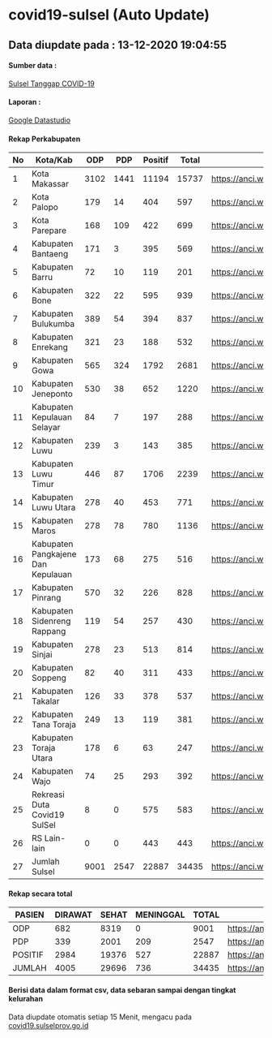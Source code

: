 
# covid19-sulsel (Auto Update)

## Data diupdate pada : 13-12-2020 19:04:55

#### Sumber data :
[Sulsel Tanggap COVID-19](https://covid19.sulselprov.go.id)

#### Laporan :
[Google Datastudio](https://datastudio.google.com/s/jythWGc1j4w)

#### Rekap Perkabupaten 
|No|Kota/Kab|ODP|PDP|Positif|Total|Link|
| --- | --- | --- | --- | --- | --- | --- |
|1|Kota Makassar|3102|1441|11194|15737|https://anci.web.id/cor/kota_makassar|
|2|Kota Palopo|179|14|404|597|https://anci.web.id/cor/kota_palopo|
|3|Kota Parepare|168|109|422|699|https://anci.web.id/cor/kota_parepare|
|4|Kabupaten Bantaeng|171|3|395|569|https://anci.web.id/cor/kabupaten_bantaeng|
|5|Kabupaten Barru|72|10|119|201|https://anci.web.id/cor/kabupaten_barru|
|6|Kabupaten Bone|322|22|595|939|https://anci.web.id/cor/kabupaten_bone|
|7|Kabupaten Bulukumba|389|54|394|837|https://anci.web.id/cor/kabupaten_bulukumba|
|8|Kabupaten Enrekang|321|23|188|532|https://anci.web.id/cor/kabupaten_enrekang|
|9|Kabupaten Gowa|565|324|1792|2681|https://anci.web.id/cor/kabupaten_gowa|
|10|Kabupaten Jeneponto|530|38|652|1220|https://anci.web.id/cor/kabupaten_jeneponto|
|11|Kabupaten Kepulauan Selayar|84|7|197|288|https://anci.web.id/cor/kabupaten_kepulauan_selayar|
|12|Kabupaten Luwu|239|3|143|385|https://anci.web.id/cor/kabupaten_luwu|
|13|Kabupaten Luwu Timur|446|87|1706|2239|https://anci.web.id/cor/kabupaten_luwu_timur|
|14|Kabupaten Luwu Utara|278|40|453|771|https://anci.web.id/cor/kabupaten_luwu_utara|
|15|Kabupaten Maros|278|78|780|1136|https://anci.web.id/cor/kabupaten_maros|
|16|Kabupaten Pangkajene Dan Kepulauan|173|68|275|516|https://anci.web.id/cor/kabupaten_pangkajene_dan_kepulauan|
|17|Kabupaten Pinrang|570|32|226|828|https://anci.web.id/cor/kabupaten_pinrang|
|18|Kabupaten Sidenreng Rappang|119|54|257|430|https://anci.web.id/cor/kabupaten_sidenreng_rappang|
|19|Kabupaten Sinjai|278|23|513|814|https://anci.web.id/cor/kabupaten_sinjai|
|20|Kabupaten Soppeng|82|40|311|433|https://anci.web.id/cor/kabupaten_soppeng|
|21|Kabupaten Takalar|126|33|378|537|https://anci.web.id/cor/kabupaten_takalar|
|22|Kabupaten Tana Toraja|249|13|119|381|https://anci.web.id/cor/kabupaten_tana_toraja|
|23|Kabupaten Toraja Utara|178|6|63|247|https://anci.web.id/cor/kabupaten_toraja_utara|
|24|Kabupaten Wajo|74|25|293|392|https://anci.web.id/cor/kabupaten_wajo|
|25|Rekreasi Duta Covid19 SulSel|8|0|575|583|https://anci.web.id/cor/rekreasi_duta_covid19_sulsel|
|26|RS Lain-lain|0|0|443|443|https://anci.web.id/cor/rs_lain-lain|
|27|Jumlah Sulsel|9001|2547|22887|34435|https://anci.web.id/cor/jumlah_sulsel|

#### Rekap secara total

| PASIEN | DIRAWAT | SEHAT | MENINGGAL | TOTAL | LINK |
| ---- | -------- | ---- | ---- |  ---- | ---- |
| ODP | 682 | 8319 | 0 | 9001 | https://anci.web.id/cor/odp_detail.html |
| PDP | 339 | 2001 | 209 | 2547 | https://anci.web.id/cor/pdp_detail.html |
| POSITIF | 2984 | 19376 | 527 | 22887 | https://anci.web.id/cor/positif_detail.html |
| JUMLAH | 4005 | 29696 | 736 | 34435 | https://anci.web.id/cor/jumlah_sulsel/ |

 
#### Berisi data dalam format csv, data sebaran sampai dengan tingkat kelurahan

Data diupdate otomatis setiap 15 Menit, mengacu pada [covid19.sulselprov.go.id](https://covid19.sulselprov.go.id)

